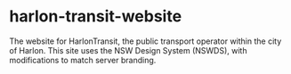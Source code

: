 # harlon-transit-website
The website for HarlonTransit, the public transport operator within the city of Harlon. This site uses the NSW Design System (NSWDS), with modifications to match server branding.
